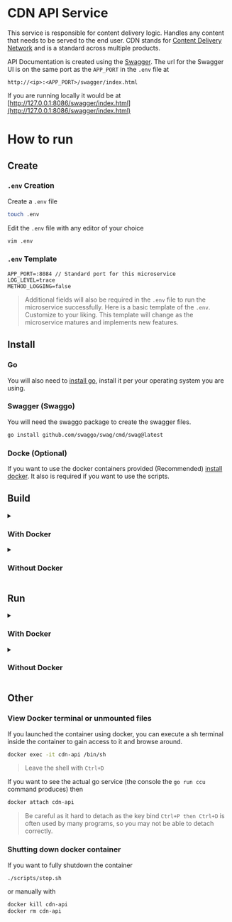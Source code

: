 # CDN API Service
This service is responsible for content delivery logic. Handles any content that needs to be served to the end user. CDN stands for [Content Delivery Network](https://en.wikipedia.org/wiki/Content_delivery_network) and is a standard across multiple products.

API Documentation is created using the [Swagger](https://swagger.io/). The url for the Swagger UI is on the same port as the `APP_PORT` in the `.env` file at 

```
http://<ip>:<APP_PORT>/swagger/index.html
``` 

If you are running locally it would be at [http://127.0.0.1:8086/swagger/index.html](http://127.0.0.1:8086/swagger/index.html)

# How to run

## Create
### `.env` Creation
Create a `.env` file
```bash
touch .env
```
Edit the `.env` file with any editor of your choice
```bash
vim .env
```

### `.env` Template
```
APP_PORT=:8084 // Standard port for this microservice
LOG_LEVEL=trace
METHOD_LOGGING=false
```
> Additional fields will also be required in the `.env` file to run the microservice successfully. Here is a basic template of the `.env`. Customize to your liking. This template will change as the microservice matures and implements new features.

## Install

### Go
You will also need to [install go](https://go.dev/doc/install), install it per your operating system you are using.

### Swagger (Swaggo)
You will need the swaggo package to create the swagger files.
```bash
go install github.com/swaggo/swag/cmd/swag@latest
```

### Docke (Optional)
If you want to use the docker containers provided (Recommended) [install docker](https://www.docker.com/get-started/). It also is required if you want to use the scripts.

## Build
<details close>
<summary><h3>With Docker</h3></summary>
<br>

```bash
docker build -t ccu-cdn-api .
swag init
```
</details>

<details close>
<summary><h3>Without Docker</h3></summary>
<br>

```bash
go build
swag init
```
</details>

## Run
<details close>
<summary><h3>With Docker</h3></summary>
<br>

Make sure you have a `log.txt` file in the repo directory, otherwise it wont be able to attach the log.txt and will give a warning and sometimes even an error
```bash
touch log.txt
```
Then run the docker image
```bash
./scripts/start.sh
```
or manually with
```bash
docker run -d -p $(cat .env | grep APP_PORT= | cut -d: -f2 | awk '/^/ { print $1":"$1 }') -v $(pwd)/log.txt:/usr/src/app/log.txt --name cdn-api ccu-cdn-api
```
</details>

<details close>
<summary><h3>Without Docker</h3></summary>
<br>

```bash
go run ccu
```
or if you dont want to build
```bash
go run main.go
```
## (Optional) Update package checksums and download dependencies
```bash
go mod tidy
``` 
</details>

## Other

### View Docker terminal or unmounted files
If you launched the container using docker, you can execute a sh terminal inside the container to gain access to it and browse around.
```bash
docker exec -it cdn-api /bin/sh
```
>Leave the shell with `Ctrl+D`

If you want to see the actual go service (the console the `go run ccu` command produces) then
```bash
docker attach cdn-api
```
> Be careful as it hard to detach as the key bind `Ctrl+P then Ctrl+D` is often used by many programs, so you may not be able to detach correctly.

### Shutting down docker container
If you want to fully shutdown the container
```bash
./scripts/stop.sh
```
or manually with
```bash
docker kill cdn-api
docker rm cdn-api
```


